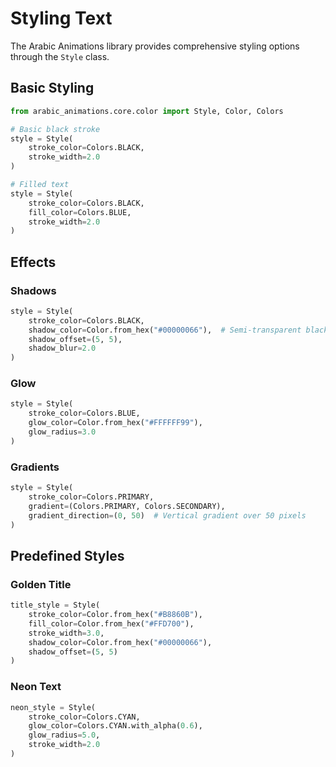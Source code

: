 # Styling Text

The Arabic Animations library provides comprehensive styling options through the `Style` class.

## Basic Styling

```python
from arabic_animations.core.color import Style, Color, Colors

# Basic black stroke
style = Style(
    stroke_color=Colors.BLACK,
    stroke_width=2.0
)

# Filled text
style = Style(
    stroke_color=Colors.BLACK,
    fill_color=Colors.BLUE,
    stroke_width=2.0
)
```

## Effects

### Shadows
```python
style = Style(
    stroke_color=Colors.BLACK,
    shadow_color=Color.from_hex("#00000066"),  # Semi-transparent black
    shadow_offset=(5, 5),
    shadow_blur=2.0
)
```

### Glow
```python
style = Style(
    stroke_color=Colors.BLUE,
    glow_color=Color.from_hex("#FFFFFF99"),
    glow_radius=3.0
)
```

### Gradients
```python
style = Style(
    stroke_color=Colors.PRIMARY,
    gradient=(Colors.PRIMARY, Colors.SECONDARY),
    gradient_direction=(0, 50)  # Vertical gradient over 50 pixels
)
```

## Predefined Styles

### Golden Title
```python
title_style = Style(
    stroke_color=Color.from_hex("#B8860B"),
    fill_color=Color.from_hex("#FFD700"),
    stroke_width=3.0,
    shadow_color=Color.from_hex("#00000066"),
    shadow_offset=(5, 5)
)
```

### Neon Text
```python
neon_style = Style(
    stroke_color=Colors.CYAN,
    glow_color=Colors.CYAN.with_alpha(0.6),
    glow_radius=5.0,
    stroke_width=2.0
)
```